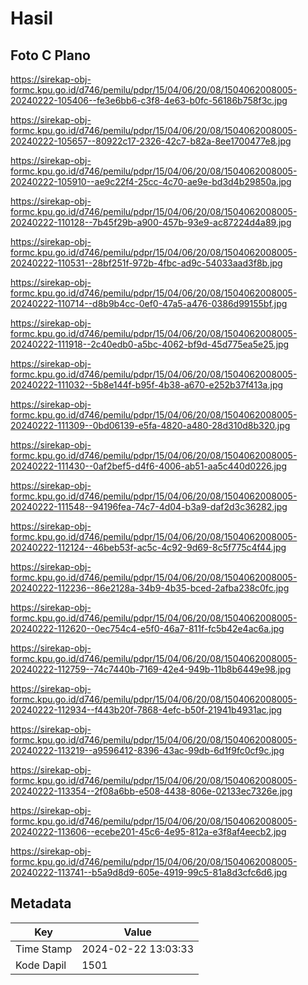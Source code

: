 # Hasil

## Foto C Plano

https://sirekap-obj-formc.kpu.go.id/d746/pemilu/pdpr/15/04/06/20/08/1504062008005-20240222-105406--fe3e6bb6-c3f8-4e63-b0fc-56186b758f3c.jpg

https://sirekap-obj-formc.kpu.go.id/d746/pemilu/pdpr/15/04/06/20/08/1504062008005-20240222-105657--80922c17-2326-42c7-b82a-8ee1700477e8.jpg

https://sirekap-obj-formc.kpu.go.id/d746/pemilu/pdpr/15/04/06/20/08/1504062008005-20240222-105910--ae9c22f4-25cc-4c70-ae9e-bd3d4b29850a.jpg

https://sirekap-obj-formc.kpu.go.id/d746/pemilu/pdpr/15/04/06/20/08/1504062008005-20240222-110128--7b45f29b-a900-457b-93e9-ac87224d4a89.jpg

https://sirekap-obj-formc.kpu.go.id/d746/pemilu/pdpr/15/04/06/20/08/1504062008005-20240222-110531--28bf251f-972b-4fbc-ad9c-54033aad3f8b.jpg

https://sirekap-obj-formc.kpu.go.id/d746/pemilu/pdpr/15/04/06/20/08/1504062008005-20240222-110714--d8b9b4cc-0ef0-47a5-a476-0386d99155bf.jpg

https://sirekap-obj-formc.kpu.go.id/d746/pemilu/pdpr/15/04/06/20/08/1504062008005-20240222-111918--2c40edb0-a5bc-4062-bf9d-45d775ea5e25.jpg

https://sirekap-obj-formc.kpu.go.id/d746/pemilu/pdpr/15/04/06/20/08/1504062008005-20240222-111032--5b8e144f-b95f-4b38-a670-e252b37f413a.jpg

https://sirekap-obj-formc.kpu.go.id/d746/pemilu/pdpr/15/04/06/20/08/1504062008005-20240222-111309--0bd06139-e5fa-4820-a480-28d310d8b320.jpg

https://sirekap-obj-formc.kpu.go.id/d746/pemilu/pdpr/15/04/06/20/08/1504062008005-20240222-111430--0af2bef5-d4f6-4006-ab51-aa5c440d0226.jpg

https://sirekap-obj-formc.kpu.go.id/d746/pemilu/pdpr/15/04/06/20/08/1504062008005-20240222-111548--94196fea-74c7-4d04-b3a9-daf2d3c36282.jpg

https://sirekap-obj-formc.kpu.go.id/d746/pemilu/pdpr/15/04/06/20/08/1504062008005-20240222-112124--46beb53f-ac5c-4c92-9d69-8c5f775c4f44.jpg

https://sirekap-obj-formc.kpu.go.id/d746/pemilu/pdpr/15/04/06/20/08/1504062008005-20240222-112236--86e2128a-34b9-4b35-bced-2afba238c0fc.jpg

https://sirekap-obj-formc.kpu.go.id/d746/pemilu/pdpr/15/04/06/20/08/1504062008005-20240222-112620--0ec754c4-e5f0-46a7-811f-fc5b42e4ac6a.jpg

https://sirekap-obj-formc.kpu.go.id/d746/pemilu/pdpr/15/04/06/20/08/1504062008005-20240222-112759--74c7440b-7169-42e4-949b-11b8b6449e98.jpg

https://sirekap-obj-formc.kpu.go.id/d746/pemilu/pdpr/15/04/06/20/08/1504062008005-20240222-112934--f443b20f-7868-4efc-b50f-21941b4931ac.jpg

https://sirekap-obj-formc.kpu.go.id/d746/pemilu/pdpr/15/04/06/20/08/1504062008005-20240222-113219--a9596412-8396-43ac-99db-6d1f9fc0cf9c.jpg

https://sirekap-obj-formc.kpu.go.id/d746/pemilu/pdpr/15/04/06/20/08/1504062008005-20240222-113354--2f08a6bb-e508-4438-806e-02133ec7326e.jpg

https://sirekap-obj-formc.kpu.go.id/d746/pemilu/pdpr/15/04/06/20/08/1504062008005-20240222-113606--ecebe201-45c6-4e95-812a-e3f8af4eecb2.jpg

https://sirekap-obj-formc.kpu.go.id/d746/pemilu/pdpr/15/04/06/20/08/1504062008005-20240222-113741--b5a9d8d9-605e-4919-99c5-81a8d3cfc6d6.jpg


## Metadata

| Key        | Value               |
| ---------- | ------------------- |
| Time Stamp | 2024-02-22 13:03:33 |
| Kode Dapil | 1501                |



